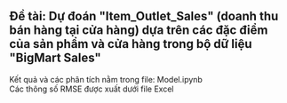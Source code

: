 ## Đề tài: Dự đoán "Item_Outlet_Sales" (doanh thu bán hàng tại cửa hàng) dựa trên các đặc điểm của sản phẩm và cửa hàng trong bộ dữ liệu "BigMart Sales"

Kết quả và các phân tích nằm trong file: Model.ipynb  
Các thông số RMSE được xuất dưới file Excel
